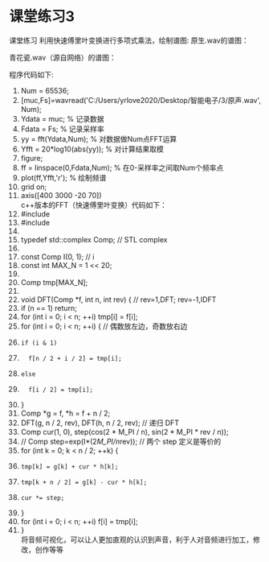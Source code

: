 # 课堂练习3
课堂练习
利用快速傅里叶变换进行多项式乘法，绘制谱图:
原生.wav的谱图：
 
青花瓷.wav（源自网络）的谱图：
 
程序代码如下:
1.	Num = 65536;  
2.	[muc,Fs]=wavread('C:/Users/yrlove2020/Desktop/智能电子/3/原声.wav', Num);  
3.	Ydata = muc;                         % 记录数据  
4.	Fdata = Fs;                        % 记录采样率  
5.	yy = fft(Ydata,Num);         % 对数据做Num点FFT运算  
6.	Yfft = 20*log10(abs(yy));    % 对计算结果取模  
7.	figure;  
8.	ff = linspace(0,Fdata,Num);    % 在0-采样率之间取Num个频率点  
9.	plot(ff,Yfft,'r');           % 绘制频谱  
10.	grid on;  
11.	axis([400 3000 -20 70])  
c++版本的FFT（快速傅里叶变换）代码如下：
1.	#include <cmath>  
2.	#include <complex>  
3.	  
4.	typedef std::complex<double> Comp;  // STL complex  
5.	  
6.	const Comp I(0, 1);  // i  
7.	const int MAX_N = 1 << 20;  
8.	  
9.	Comp tmp[MAX_N];  
10.	  
11.	void DFT(Comp *f, int n, int rev) {  // rev=1,DFT; rev=-1,IDFT  
12.	  if (n == 1) return;  
13.	  for (int i = 0; i < n; ++i) tmp[i] = f[i];  
14.	  for (int i = 0; i < n; ++i) {  // 偶数放左边，奇数放右边  
15.	    if (i & 1)  
16.	      f[n / 2 + i / 2] = tmp[i];  
17.	    else  
18.	      f[i / 2] = tmp[i];  
19.	  }  
20.	  Comp *g = f, *h = f + n / 2;  
21.	  DFT(g, n / 2, rev), DFT(h, n / 2, rev);  // 递归 DFT  
22.	  Comp cur(1, 0), step(cos(2 * M_PI / n), sin(2 * M_PI * rev / n));  
23.	  // Comp step=exp(I*(2*M_PI/n*rev)); // 两个 step 定义是等价的  
24.	  for (int k = 0; k < n / 2; ++k) {  
25.	    tmp[k] = g[k] + cur * h[k];  
26.	    tmp[k + n / 2] = g[k] - cur * h[k];  
27.	    cur *= step;  
28.	  }  
29.	  for (int i = 0; i < n; ++i) f[i] = tmp[i];  
30.	}  
将音频可视化，可以让人更加直观的认识到声音，利于人对音频进行加工，修改，创作等等
